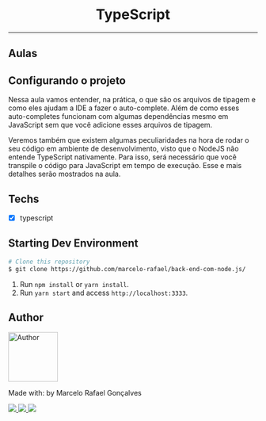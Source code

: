 <h1 align="center">
TypeScript
</h1>


<hr>


## Aulas

## Configurando o projeto<br />

Nessa aula vamos entender, na prática, o que são os arquivos de tipagem e como eles ajudam a IDE a fazer o auto-complete. Além de como esses auto-completes funcionam com algumas dependências mesmo em JavaScript sem que você adicione esses arquivos de tipagem.

Veremos também que existem algumas peculiaridades na hora de rodar o seu código em ambiente de desenvolvimento, visto que o NodeJS não entende TypeScript nativamente. Para isso, será necessário que você transpile o código para JavaScript em tempo de execução. Esse e mais detalhes serão mostrados na aula.




## Techs

- [x] typescript



## Starting Dev Environment

```bash
# Clone this repository
$ git clone https://github.com/marcelo-rafael/back-end-com-node.js/
```

1. Run `npm install` or `yarn install`.<br />
2. Run `yarn start` and access `http://localhost:3333`.<br />

## Author

<img  border-radius="50px" src="https://avatars0.githubusercontent.com/u/29902777?s=460&u=61d43667f33a45eb000a2af216e4abeb2d4a6717&v=4" width="100px" alt="Author"/>

Made with: by Marcelo Rafael Gonçalves

<p>
  <a
    href="https://web.whatsapp.com/send?phone=+5511950330322" 
    alt="WhatsApp"
    target="blank"
  >
    <img src="https://img.shields.io/badge/-WhatsApp-4CA143?style=flat&logo=WhatsApp&logoColor=white" />
  </a>
  <a
    href="mailto:marcelo.rafael.goncalves@gmail.com" 
    alt="Gmail"
    target="blank"
  >
    <img src="https://img.shields.io/badge/-Gmail-red?style=flat&logo=Gmaill&logoColor=white" />
    
  </a>
  <a
    href="https://www.linkedin.com/in/marcelo-rafael-gonçalves/" 
    alt="LinkedIn"
    target="blank"
  >
    <img src="https://img.shields.io/badge/-LinkedIn-blue?style=flat&logo=Linkedin&logoColor=white" />
  </a>
</p>
